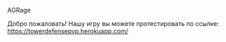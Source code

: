 AGRage

Добро пожаловать! Нашу игру вы можете протестировать по ссылке:
https://towerdefensepvp.herokuapp.com/
